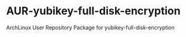 # AUR-yubikey-full-disk-encryption
ArchLinux User Repository Package for yubikey-full-disk-encryption
